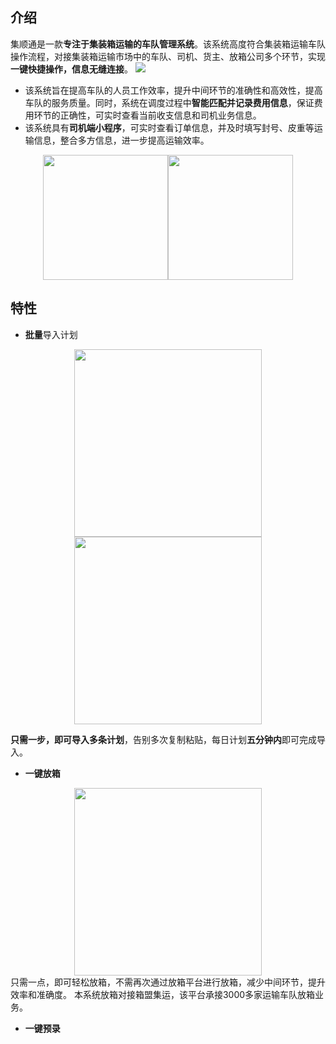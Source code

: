 ## 介绍

集顺通是一款**专注于集装箱运输的车队管理系统**。该系统高度符合集装箱运输车队操作流程，对接集装箱运输市场中的车队、司机、货主、放箱公司多个环节，实现**一键快捷操作，信息无缝连接**。
![](https://container-system.oss-cn-shanghai.aliyuncs.com/container/doc/intro_home.jpg)
- 该系统旨在提高车队的人员工作效率，提升中间环节的准确性和高效性，提高车队的服务质量。同时，系统在调度过程中**智能匹配并记录费用信息**，保证费用环节的正确性，可实时查看当前收支信息和司机业务信息。
- 该系统具有**司机端小程序**，可实时查看订单信息，并及时填写封号、皮重等运输信息，整合多方信息，进一步提高运输效率。

<center class="half">
    <img src="https://container-system.oss-cn-shanghai.aliyuncs.com/container/doc/intro_app.jpg" width="200"/><img src="https://container-system.oss-cn-shanghai.aliyuncs.com/container/doc/intro_app_1.jpg" width="200"/>
</center>

## 特性

- **批量**导入计划
<center class="half">
    <img src="https://container-system.oss-cn-shanghai.aliyuncs.com/container/doc/add_order_1.jpg" width="300"/><img src="https://container-system.oss-cn-shanghai.aliyuncs.com/container/doc/add_order_2.jpg" width="300"/>
</center>

**只需一步，即可导入多条计划**，告别多次复制粘贴，每日计划**五分钟内**即可完成导入。

- **一键放箱**
<center class="half">
    <img src="https://container-system.oss-cn-shanghai.aliyuncs.com/container/doc/put_box.jpg" width="300"/>
</center>
只需一点，即可轻松放箱，不需再次通过放箱平台进行放箱，减少中间环节，提升效率和准确度。
本系统放箱对接箱盟集运，该平台承接3000多家运输车队放箱业务。

- **一键预录**

